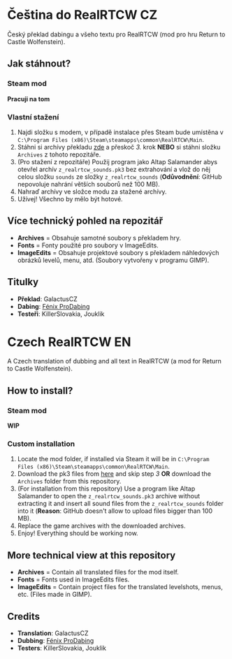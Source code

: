 # Čeština do RealRTCW CZ

Český překlad dabingu a všeho textu pro RealRTCW (mod pro hru Return to Castle Wolfenstein).

## Jak stáhnout?

### Steam mod

**Pracuji na tom**

### Vlastní stažení

1. Najdi složku s modem, v případě instalace přes Steam bude umístěna v `C:\Program Files (x86)\Steam\steamapps\common\RealRTCW\Main`.
2. Stáhni si archívy překladu [zde](https://drive.google.com/drive/folders/11EZNjOuAfy5TtgfSqaUx8D_1lJ2NzzB2?usp=drive_link) a přeskoč *3.* krok **NEBO** si stáhni složku `Archives` z tohoto repozitáře.
3. (Pro stažení z repozitáře) Použij program jako Altap Salamander abys otevřel archív `z_realrtcw_sounds.pk3` bez extrahování a vlož do něj celou složku `sounds` ze složky `z_realrtcw_sounds` (**Odůvodnění**: GitHub nepovoluje nahrání větších souborů než 100 MB).
4. Nahraď archívy ve složce modu za stažené archívy.
5. Užívej! Všechno by mělo být hotové.

## Více technický pohled na repozitář

- **Archives** = Obsahuje samotné soubory s překladem hry.
- **Fonts** = Fonty použité pro soubory v ImageEdits.
- **ImageEdits** = Obsahuje projektové soubory s překladem náhledových obrázků levelů, menu, atd. (Soubory vytvořeny v programu GIMP).

## Titulky

- **Překlad**: GalactusCZ
- **Dabing**: [Fénix ProDabing](https://fenixprodabing.cz/)
- **Testeři**: KillerSlovakia, Jouklik


# Czech RealRTCW EN

A Czech translation of dubbing and all text in RealRTCW (a mod for Return to Castle Wolfenstein).

## How to install?

### Steam mod

**WIP**

### Custom installation

1. Locate the mod folder, if installed via Steam it will be in `C:\Program Files (x86)\Steam\steamapps\common\RealRTCW\Main`.
2. Download the pk3 files from [here](https://drive.google.com/drive/folders/11EZNjOuAfy5TtgfSqaUx8D_1lJ2NzzB2?usp=drive_link) and skip step *3* **OR** download the `Archives` folder from this repository.
3. (For installation from this repository) Use a program like Altap Salamander to open the `z_realrtcw_sounds.pk3` archive without extracting it and insert all sound files from the `z_realrtcw_sounds` folder into it (**Reason**: GitHub doesn't allow to upload files bigger than 100 MB).
4. Replace the game archives with the downloaded archives.
5. Enjoy! Everything should be working now.

## More technical view at this repository

- **Archives** = Contain all translated files for the mod itself.
- **Fonts** = Fonts used in ImageEdits files.
- **ImageEdits** = Contain project files for the translated levelshots, menus, etc. (Files made in GIMP).

## Credits

- **Translation**: GalactusCZ
- **Dubbing**: [Fénix ProDabing](https://fenixprodabing.cz/)
- **Testers**: KillerSlovakia, Jouklik

